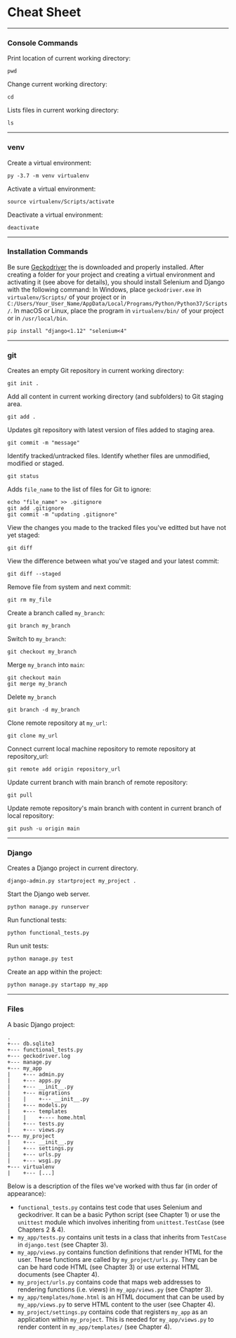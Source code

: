 # Cheat Sheet
---
### Console Commands
Print location of current working directory:
```
pwd
```
Change current working directory:
```
cd
```
Lists files in current working directory:
```
ls
```
---
### venv
Create a virtual environment:
```
py -3.7 -m venv virtualenv
```
Activate a virtual environment:
```
source virtualenv/Scripts/activate
```
Deactivate a virtual environment:
```
deactivate
```
---
### Installation Commands
Be sure  [Geckodriver](http://github.com/mozilla/geckodriver/releases)  the is downloaded and properly installed.
After creating a folder for your project and creating a virtual environment and activating it (see above for details),
you should install Selenium and Django with the following command:
In Windows, place ```geckodriver.exe``` in ```virtualenv/Scripts/``` of your project or in 
```C:/Users/Your_User_Name/AppData/Local/Programs/Python/Python37/Scripts/```.
In macOS or Linux, place the program in ```virtualenv/bin/``` of your project or in ```/usr/local/bin```.
```
pip install "django<1.12" "selenium<4"
```
---
### git
Creates an empty Git repository in current working directory:
```
git init .
```
Add all content in current working directory (and subfolders) to Git staging area.
```
git add .
```
Updates git repository with latest version of files added to staging area.
```
git commit -m "message"
```
Identify tracked/untracked files. Identify whether files are unmodified, modified or staged.
```
git status
```
Adds ```file_name``` to the list of files for Git to ignore:
```
echo "file_name" >> .gitignore
git add .gitignore
git commit -m "updating .gitignore"
```
View the changes you made to the tracked files you've editted but have not yet staged:
```
git diff
```
View the difference between what you've staged and your latest commit:
```
git diff --staged
```
Remove file from system and next commit:
```
git rm my_file
```
Create a branch called ```my_branch```:
```
git branch my_branch
```
Switch to ```my_branch```:
```
git checkout my_branch
```
Merge ```my_branch``` into ```main```:
```
git checkout main
git merge my_branch
```
Delete ```my_branch```
```
git branch -d my_branch
```
Clone remote repository at ```my_url```:
```
git clone my_url
```
Connect current local machine repository to remote repository at repository_url:
```
git remote add origin repository_url
```
Update current branch with main branch of remote repository:
```
git pull
```
Update remote repository's main branch with content in current branch of local repository:
```
git push -u origin main
```
---
### Django
Creates a Django project in current directory.
```
django-admin.py startproject my_project .
```
Start the Django web server.
```
python manage.py runserver
```
Run functional tests:
```
python functional_tests.py
```
Run unit tests:
```
python manage.py test
```
Create an app within the project:
```
python manage.py startapp my_app
```
---
### Files
A basic Django project:
```
.
+--- db.sqlite3
+--- functional_tests.py
+--- geckodriver.log
+--- manage.py
+--- my_app
|    +--- admin.py
|    +--- apps.py
|    +--- __init__.py
|    +--- migrations
|    |    +--- __init__.py
|    +--- models.py
|    +--- templates
|    |    +---- home.html
|    +--- tests.py
|    +--- views.py
+--- my_project
|    +--- __init__.py
|    +--- settings.py
|    +--- urls.py
|    +--- wsgi.py
+--- virtualenv
|    +--- [...]
```
Below is a description of the files we've worked with thus far (in order of appearance):
- ```functional_tests.py``` contains test code that uses Selenium and geckodriver. It can be a basic Python script (see Chapter 1) or 
use the ```unittest``` module which involves inheriting from ```unittest.TestCase``` (see Chapters 2 & 4).
- ```my_app/tests.py``` contains unit tests in a class that inherits from ```TestCase``` in ```django.test``` (see Chapter 3).
- ```my_app/views.py``` contains function definitions that render HTML for the user.  These functions are called by ```my_project/urls.py```.
They can be can be hard code HTML (see Chapter 3) or use external HTML documents (see Chapter 4). 
- ```my_project/urls.py``` contains code that maps web addresses to rendering functions (i.e. views) in ```my_app/views.py``` (see Chapter 3).
- ```my_app/templates/home.html``` is an HTML document that can be used by ```my_app/views.py``` to serve HTML content to the user (see Chapter 4).
- ```my_project/settings.py``` contains code that registers ```my_app``` as an application within ```my_project```. This is needed for
```my_app/views.py``` to render content in ```my_app/templates/``` (see Chapter 4).
